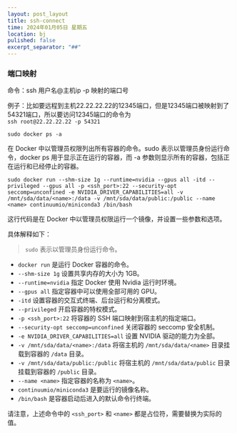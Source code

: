 ```yaml
---
layout: post_layout
title: ssh-connect
time: 2024年01月05日 星期五
location: bj
pulished: false
excerpt_separator: "##"
--- 
```

### 端口映射
命令：ssh 用户名@主机ip -p 映射的端口号

例子：比如要远程到主机22.22.22.22的12345端口，但是12345端口被映射到了54321端口，所以要访问12345端口的命令为<br>
```ssh root@22.22.22.22 -p 54321```

```sudo docker ps -a```

在 Docker 中以管理员权限列出所有容器的命令。sudo 表示以管理员身份运行命令，docker ps 用于显示正在运行的容器，而 -a 参数则显示所有的容器，包括正在运行和已经停止的容器。

```sudo docker run --shm-size 1g --runtime=nvidia --gpus all -itd --privileged --gpus all -p <ssh_port>:22 --security-opt seccomp=unconfined -e NVIDIA_DRIVER_CAPABILITIES=all -v /mnt/sda/data/<name>:/data -v /mnt/sda/data/public:/public --name <name> continuumio/miniconda3 /bin/bash```

这行代码是在 Docker 中以管理员权限运行一个镜像，并设置一些参数和选项。

具体解释如下：

> `sudo` 表示以管理员身份运行命令。
- `docker run` 是运行 Docker 容器的命令。
- `--shm-size 1g` 设置共享内存的大小为 1GB。
- `--runtime=nvidia` 指定 Docker 使用 Nvidia 运行时环境。
- `--gpus all` 指定容器中可以使用全部可用的 GPU。
- `-itd` 设置容器的交互式终端、后台运行和分离模式。
- `--privileged` 开启容器的特权模式。
- `-p <ssh_port>:22` 将容器的 SSH 端口映射到宿主机的指定端口。
- `--security-opt seccomp=unconfined` 关闭容器的 seccomp 安全机制。
- `-e NVIDIA_DRIVER_CAPABILITIES=all` 设置 NVIDIA 驱动的能力为全部。
- `-v /mnt/sda/data/<name>:/data` 将宿主机的 `/mnt/sda/data/<name>` 目录挂载到容器的 `/data` 目录。
- `-v /mnt/sda/data/public:/public` 将宿主机的 `/mnt/sda/data/public` 目录挂载到容器的 `/public` 目录。
- `--name <name>` 指定容器的名称为 `<name>`。
- `continuumio/miniconda3` 是要运行的镜像名称。
- `/bin/bash` 是容器启动后进入的默认命令行终端。

请注意，上述命令中的 `<ssh_port>` 和 `<name>` 都是占位符，需要替换为实际的值。
